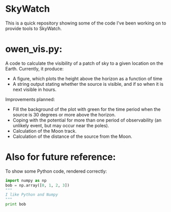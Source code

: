 # SkyWatch

This is a quick repository showing some of the code I've been working on to provide tools to SkyWatch.

# owen_vis.py:

A code to calculate the visibility of a patch of sky to a given location on the Earth. Currently, it produce:

* A figure, which plots the height above the horizon as a function of time
* A string output stating whether the source is visible, and if so when it is next visible in hours.

Improvements planned:

* Fill the background of the plot with green for the time period when the source is 30 degrees or more above the horizon.
* Coping with the potential for more than one period of observability (an unlikely event, but may occur near the poles).
* Calculation of the Moon track.
* Calculation of the distance of the source from the Moon.

# Also for future reference:

To show some Python code, rendered correctly:

```python
import numpy as np
bob = np.array([0, 1, 2, 3])
"""
I like Python and Numpy
"""
print bob
```
